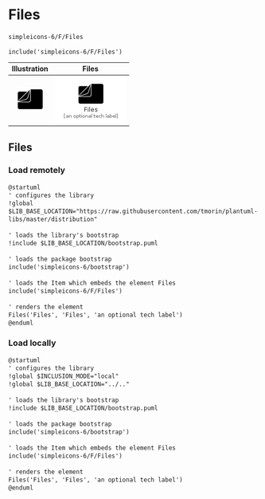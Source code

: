 # Files


```text
simpleicons-6/F/Files
```

```text
include('simpleicons-6/F/Files')
```



| Illustration | Files |
| :---: | :---: |
| ![illustration for Illustration](../../simpleicons-6/F/Files.png) | ![illustration for Files](../../simpleicons-6/F/Files.Local.png) |




## Files

### Load remotely
```plantuml
@startuml
' configures the library
!global $LIB_BASE_LOCATION="https://raw.githubusercontent.com/tmorin/plantuml-libs/master/distribution"

' loads the library's bootstrap
!include $LIB_BASE_LOCATION/bootstrap.puml

' loads the package bootstrap
include('simpleicons-6/bootstrap')

' loads the Item which embeds the element Files
include('simpleicons-6/F/Files')

' renders the element
Files('Files', 'Files', 'an optional tech label')
@enduml
```

### Load locally
```plantuml
@startuml
' configures the library
!global $INCLUSION_MODE="local"
!global $LIB_BASE_LOCATION="../.."

' loads the library's bootstrap
!include $LIB_BASE_LOCATION/bootstrap.puml

' loads the package bootstrap
include('simpleicons-6/bootstrap')

' loads the Item which embeds the element Files
include('simpleicons-6/F/Files')

' renders the element
Files('Files', 'Files', 'an optional tech label')
@enduml
```

